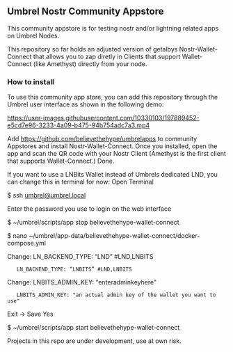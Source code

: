 ## Umbrel Nostr Community Appstore

This community appstore is for testing nostr and/or lightning related apps on Umbrel Nodes. 

This repository so far holds an adjusted version of getalbys Nostr-Wallet-Connect that allows you to zap diretly in Clients that support Wallet-Connect (like Amethyst) directly from your node. 

### How to install

To use this community app store, you can add this repository through the Umbrel user interface as shown in the following demo:


https://user-images.githubusercontent.com/10330103/197889452-e5cd7e96-3233-4a09-b475-94b754adc7a3.mp4


Add https://github.com/believethehype/umbrelapps 
to community Appstores and install Nostr-Wallet-Connect. Once you installed, open the app and scan the QR code with your Nostr Client (Amethyst is the first client that supports Wallet-Connect.) Done.


If you want to use a LNBits Wallet instead of Umbrels dedicated LND, you can change this in terminal for now:
Open Terminal

$ ssh umbrel@umbrel.local

Enter the password you use to login on the web interface

$ ~/umbrel/scripts/app stop believethehype-wallet-connect

$ nano ~/umbrel/app-data/believethehype-wallet-connect/docker-compose.yml

 Change:   LN_BACKEND_TYPE: “LND” #LND,LNBITS
 
	   LN_BACKEND_TYPE: “LNBITS” #LND,LNBITS
	
 Change:   LNBITS_ADMIN_KEY: "enteradminkeyhere"
 
	   LNBITS_ADMIN_KEY: "an actual admin key of the wallet you want to use"

Exit -> Save Yes

$ ~/umbrel/scripts/app start believethehype-wallet-connect


Projects in this repo are under development, use at own risk.

